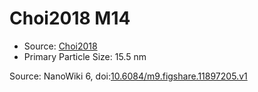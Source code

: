 <a name="material" />

# Choi2018 M14
<script type="application/ld+json">
  {
    "@context": "https://schema.org/",
    "@type": "ChemicalSubstance",
    "@id": "https://egonw.github.io/nanowiki/nanowiki525.html#material",
    "http://purl.org/dc/terms/conformsTo":
      {
        "@type": "CreativeWork",
        "@id": "https://bioschemas.org/profiles/ChemicalSubstance/0.4-RELEASE/"
      },
    "identfier": "525",
    "name": "Choi2018 M14",
    "url": "https://egonw.github.io/nanowiki/nanowiki525.html#material",
    "sameAs": "http://127.0.0.1/mediawiki/index.php/Special:URIResolver/Choi2018_M14"
  }
</script>


* Source: [Choi2018](articleChoi2018.md)
* Primary Particle Size: 15.5 nm


Source: NanoWiki 6, doi:[10.6084/m9.figshare.11897205.v1](https://doi.org/10.6084/m9.figshare.11897205.v1)
